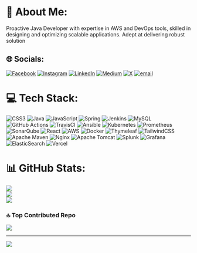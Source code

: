 # 💫 About Me:
Proactive Java Developer with expertise in AWS and DevOps tools, skilled in designing and optimizing scalable applications. Adept at delivering robust solution


## 🌐 Socials:
[![Facebook](https://img.shields.io/badge/Facebook-%231877F2.svg?logo=Facebook&logoColor=white)](https://facebook.com/rubunparker) [![Instagram](https://img.shields.io/badge/Instagram-%23E4405F.svg?logo=Instagram&logoColor=white)](https://instagram.com/irubunparky) [![LinkedIn](https://img.shields.io/badge/LinkedIn-%230077B5.svg?logo=linkedin&logoColor=white)](https://linkedin.com/in/LourdezParker) [![Medium](https://img.shields.io/badge/Medium-12100E?logo=medium&logoColor=white)](https://medium.com/@lourdezparker) [![X](https://img.shields.io/badge/X-black.svg?logo=X&logoColor=white)](https://x.com/rubunparker) [![email](https://img.shields.io/badge/Email-D14836?logo=gmail&logoColor=white)](mailto:lourdezparker@gmail.com) 

# 💻 Tech Stack:
![CSS3](https://img.shields.io/badge/css3-%231572B6.svg?style=for-the-badge&logo=css3&logoColor=white) ![Java](https://img.shields.io/badge/java-%23ED8B00.svg?style=for-the-badge&logo=openjdk&logoColor=white) ![JavaScript](https://img.shields.io/badge/javascript-%23323330.svg?style=for-the-badge&logo=javascript&logoColor=%23F7DF1E) ![Spring](https://img.shields.io/badge/spring-%236DB33F.svg?style=for-the-badge&logo=spring&logoColor=white) ![Jenkins](https://img.shields.io/badge/jenkins-%232C5263.svg?style=for-the-badge&logo=jenkins&logoColor=white) ![MySQL](https://img.shields.io/badge/mysql-4479A1.svg?style=for-the-badge&logo=mysql&logoColor=white) ![GitHub Actions](https://img.shields.io/badge/github%20actions-%232671E5.svg?style=for-the-badge&logo=githubactions&logoColor=white) ![TravisCI](https://img.shields.io/badge/travis%20ci-%232B2F33.svg?style=for-the-badge&logo=travis&logoColor=white) ![Ansible](https://img.shields.io/badge/ansible-%231A1918.svg?style=for-the-badge&logo=ansible&logoColor=white) ![Kubernetes](https://img.shields.io/badge/kubernetes-%23326ce5.svg?style=for-the-badge&logo=kubernetes&logoColor=white) ![Prometheus](https://img.shields.io/badge/Prometheus-E6522C?style=for-the-badge&logo=Prometheus&logoColor=white) ![SonarQube](https://img.shields.io/badge/SonarQube-black?style=for-the-badge&logo=sonarqube&logoColor=4E9BCD) ![React](https://img.shields.io/badge/react-%2320232a.svg?style=for-the-badge&logo=react&logoColor=%2361DAFB) ![AWS](https://img.shields.io/badge/AWS-%23FF9900.svg?style=for-the-badge&logo=amazon-aws&logoColor=white) ![Docker](https://img.shields.io/badge/docker-%230db7ed.svg?style=for-the-badge&logo=docker&logoColor=white) ![Thymeleaf](https://img.shields.io/badge/Thymeleaf-%23005C0F.svg?style=for-the-badge&logo=Thymeleaf&logoColor=white) ![TailwindCSS](https://img.shields.io/badge/tailwindcss-%2338B2AC.svg?style=for-the-badge&logo=tailwind-css&logoColor=white) ![Apache Maven](https://img.shields.io/badge/Apache%20Maven-C71A36?style=for-the-badge&logo=Apache%20Maven&logoColor=white) ![Nginx](https://img.shields.io/badge/nginx-%23009639.svg?style=for-the-badge&logo=nginx&logoColor=white) ![Apache Tomcat](https://img.shields.io/badge/apache%20tomcat-%23F8DC75.svg?style=for-the-badge&logo=apache-tomcat&logoColor=black) ![Splunk](https://img.shields.io/badge/splunk-%23000000.svg?style=for-the-badge&logo=splunk&logoColor=white) ![Grafana](https://img.shields.io/badge/grafana-%23F46800.svg?style=for-the-badge&logo=grafana&logoColor=white) ![ElasticSearch](https://img.shields.io/badge/-ElasticSearch-005571?style=for-the-badge&logo=elasticsearch) ![Vercel](https://img.shields.io/badge/vercel-%23000000.svg?style=for-the-badge&logo=vercel&logoColor=white)
# 📊 GitHub Stats:
![](https://github-readme-stats.vercel.app/api?username=Lourdez&theme=dark&hide_border=false&include_all_commits=false&count_private=false)<br/>
![](https://nirzak-streak-stats.vercel.app/?user=Lourdez&theme=dark&hide_border=false)<br/>
![](https://github-readme-stats.vercel.app/api/top-langs/?username=Lourdez&theme=dark&hide_border=false&include_all_commits=false&count_private=false&layout=compact)

### 🔝 Top Contributed Repo
![](https://github-contributor-stats.vercel.app/api?username=Lourdez&limit=5&theme=dark&combine_all_yearly_contributions=true)

---
[![](https://visitcount.itsvg.in/api?id=Lourdez&icon=0&color=0)](https://visitcount.itsvg.in)

<!-- Proudly created with GPRM ( https://gprm.itsvg.in ) -->
